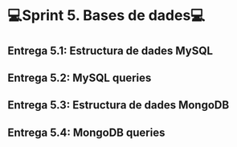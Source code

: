# 💻Sprint 5. Bases de dades💻
## Entrega 5.1: Estructura de dades MySQL
## Entrega 5.2: MySQL queries
## Entrega 5.3: Estructura de dades MongoDB
## Entrega 5.4: MongoDB queries
